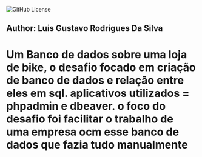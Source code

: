 ![GitHub License](https://img.shields.io/github/license/LuisGustavoRSilva/dbbikeshop)

## Author: Luis Gustavo Rodrigues Da Silva

# Um Banco de dados sobre uma loja de bike, o desafio focado em criação de banco de dados e relação entre eles em sql. aplicativos utilizados = phpadmin e dbeaver. o foco do desafio foi facilitar o trabalho de uma empresa ocm esse banco de dados que fazia tudo manualmente
